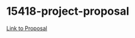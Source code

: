 # 15418-project-proposal

[Link to Proposal](https://walkingcabbages.github.io/15418-project-proposal/)
